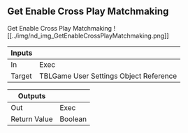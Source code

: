 ## Get Enable Cross Play Matchmaking
Get Enable Cross Play Matchmaking
![[../img/nd_img_GetEnableCrossPlayMatchmaking.png]]

|Inputs||
|--|--|
| In | Exec |
| Target | TBLGame User Settings Object Reference |

|Outputs||
|--|--|
| Out | Exec |
| Return Value | Boolean |
